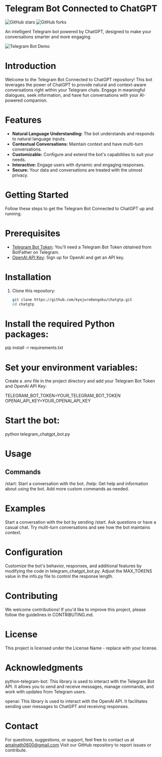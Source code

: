# Telegram Bot Connected to ChatGPT

![GitHub stars](https://img.shields.io/github/stars/kyojuro6engoku/chatgtp?style=for-the-badge)
![GitHub forks](https://img.shields.io/github/forks/kyojuro6engoku/chatgtp?style=for-the-badge)

An intelligent Telegram bot powered by ChatGPT, designed to make your conversations smarter and more engaging.

![Telegram Bot Demo](demo.gif)

# Introduction

Welcome to the Telegram Bot Connected to ChatGPT repository! This bot leverages the power of ChatGPT to provide natural and context-aware conversations right within your Telegram chats. Engage in meaningful dialogues, seek information, and have fun conversations with your AI-powered companion.

# Features

- **Natural Language Understanding:** The bot understands and responds to natural language inputs.
- **Contextual Conversations:** Maintain context and have multi-turn conversations.
- **Customizable:** Configure and extend the bot's capabilities to suit your needs.
- **Interactive:** Engage users with dynamic and engaging responses.
- **Secure:** Your data and conversations are treated with the utmost privacy.

# Getting Started

Follow these steps to get the Telegram Bot Connected to ChatGPT up and running.

# Prerequisites

- [Telegram Bot Token](https://core.telegram.org/bots#botfather): You'll need a Telegram Bot Token obtained from BotFather on Telegram.
- [OpenAI API Key](https://platform.openai.com/signup): Sign up for OpenAI and get an API key.

# Installation

1. Clone this repository:

   ```bash
   git clone https://github.com/kyojuro6engoku/chatgtp.git
   cd chatgtp

# Install the required Python packages:

pip install -r requirements.txt

# Set your environment variables:

Create a .env file in the project directory and add your Telegram Bot Token and OpenAI API Key:

TELEGRAM_BOT_TOKEN=YOUR_TELEGRAM_BOT_TOKEN
OPENAI_API_KEY=YOUR_OPENAI_API_KEY

# Start the bot:

python telegram_chatgpt_bot.py

# Usage
## Commands

/start: Start a conversation with the bot.
/help: Get help and information about using the bot.
Add more custom commands as needed.

# Examples

Start a conversation with the bot by sending /start.
Ask questions or have a casual chat.
Try multi-turn conversations and see how the bot maintains context.

# Configuration

Customize the bot's behavior, responses, and additional features by modifying the code in telegram_chatgpt_bot.py.
Adjust the MAX_TOKENS value in the info.py file to control the response length.

# Contributing

We welcome contributions! If you'd like to improve this project, please follow the guidelines in CONTRIBUTING.md.

# License

This project is licensed under the License Name - replace with your license.

# Acknowledgments

python-telegram-bot: This library is used to interact with the Telegram Bot API. It allows you to send and receive messages, manage commands, and work with updates from Telegram users.

openai: This library is used to interact with the OpenAI API. It facilitates sending user messages to ChatGPT and receiving responses.

# Contact

For questions, suggestions, or support, feel free to contact us at amalnath0600@gmail.com
Visit our GitHub repository to report issues or contribute.  
